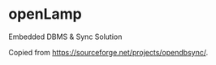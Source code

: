 # openLamp
Embedded DBMS &amp; Sync Solution

Copied from https://sourceforge.net/projects/opendbsync/.

